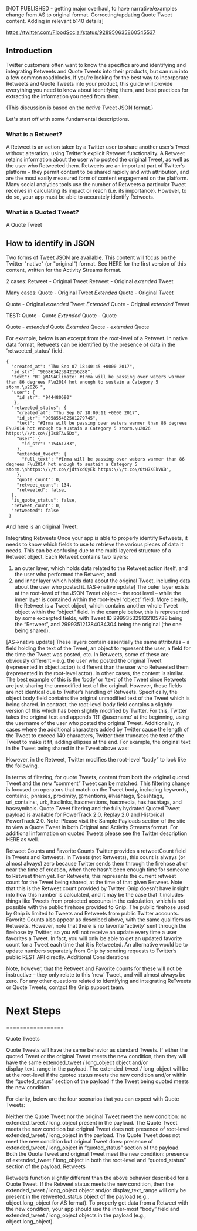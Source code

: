 
[NOT PUBLISHED - getting major overhaul, to have narrative/examples change from AS to original format. Correcting/updating Quote Tweet content. Adding in relevant b140 details]

https://twitter.com/FloodSocial/status/928950635860545537


## Introduction

Twitter customers often want to know the specifics around identifying and integrating Retweets and Quote Tweets into their products, but can run into a few common roadblocks. If you’re looking for the best way to incorporate Retweets and Quote Tweets into your product, this guide will provide everything you need to know about identifying them, and best practices for extracting the information you need from them.

{This discussion is based on the *native* Tweet JSON format.}

Let's start off with some fundamental descriptions.

### What is a Retweet?

A Retweet is an action taken by a Twitter user to share another user’s Tweet without alteration, using Twitter’s explicit Retweet functionality. A Retweet retains information about the user who posted the original Tweet, as well as the user who Retweeted them. Retweets are an important part of Twitter’s platform – they permit content to be shared rapidly and with attribution, and are the most easily measured form of content engagement on the platform. Many social analytics tools use the number of Retweets a particular Tweet receives in calculating its impact or reach (i.e. its importance). However, to do so, your app must be able to accurately identify Retweets.


### What is a Quoted Tweet?

A Quote Tweet 








## How to identify in JSON
Two forms of Tweet JSON are available. This content will focus on the Twitter "native" (or "original") format. See HERE for the first version of this content, written for the Activity Streams format.

2 cases:
Retweet - Original Tweet 
Retweet - Original *extended* Tweet

Many cases: 
Quote - Original Tweet
*Extended* Quote - Original Tweet

Quote - Original *extended* Tweet
*Extended* Quote - Original *extended* Tweet

TEST:
Quote - Quote 
*Extended* Quote - Quote 

Quote - *extended* Quote 
*Extended* Quote - *extended* Quote



For example, below is an excerpt from the root-level of a Retweet. In native data format, Retweets can be identified by the presence of data in the ‘retweeted_status’ field.


```
{
  "created_at": "Thu Sep 07 18:40:45 +0000 2017",
  "id_str": "905863423942156288",
  "text": "RT @NASAClimate: #Irma will be passing over waters warmer than 86 degrees F\u2014 hot enough to sustain a Category 5 storm.\u2026 ",
  "user": {
    "id_str": "944480690"
   },
  "retweeted_status": {
    "created_at": "Thu Sep 07 18:09:11 +0000 2017",
    "id_str": "905855482501279745",
    "text": "#Irma will be passing over waters warmer than 86 degrees F\u2014 hot enough to sustain a Category 5 storm.\u2026 https:\/\/t.co\/jIs8TAv5Dx",
    "user": {
      "id_str": "15461733",
    },
    "extended_tweet": {
      "full_text": "#Irma will be passing over waters warmer than 86 degrees F\u2014 hot enough to sustain a Category 5 storm.\nhttps:\/\/t.co\/jdtYxdQyEk https:\/\/t.co\/OtH7XEkVKB",
    },
    "quote_count": 0,
    "retweet_count": 134,
    "retweeted": false,
  },
  "is_quote_status": false,
  "retweet_count": 0,
  "retweeted": false
 }
```

And here is an original Tweet:
 
 
Integrating Retweets
Once your app is able to properly identify Retweets, it needs to know which fields to use to retrieve the various pieces of data it needs. This can be confusing due to the multi-layered structure of a Retweet object.
Each Retweet contains two layers:
1) an outer layer, which holds data related to the Retweet action itself, and the user who performed the Retweet, and
2) and inner layer which holds data about the original Tweet, including data about the user who posted it.
[AS->native update]
The outer layer exists at the root-level of the JSON Tweet object – the root level – while the inner layer is contained within the root-level “object” field. More clearly, the Retweet is a Tweet object, which contains another whole Tweet object within the “object” field.
In the example below, this is represented by some excerpted fields, with Tweet ID 299935329132105728 being the “Retweet”, and 299935121384034304 being the original (the one being shared).
 
 
[AS->native update]
These layers contain essentially the same attributes – a field holding the text of the Tweet, an object to represent the user, a field for the time the Tweet was posted, etc. In Retweets, some of these are obviously different – e.g. the user who posted the original Tweet (represented in object.actor) is different than the user who Retweeted them (represented in the root-level actor).
In other cases, the content is similar. The best example of this is the ‘body’ or ‘text’ of the Tweet since Retweets are just sharing the unmodified text of the original. However, these fields are not identical due to Twitter’s handling of Retweets.
Specifically, the object.body field contains the original unmodified text of the Tweet which is being shared. In contrast, the root-level body field contains a slightly version of this which has been slightly modified by Twitter. For this, Twitter takes the original text and appends ‘RT @username’ at the beginning, using the username of the user who posted the original Tweet.
Additionally, in cases where the additional characters added by Twitter cause the length of the Tweet to exceed 140 characters, Twitter then truncates the text of the Tweet to make it fit, adding ellipses at the end. For example, the original text in the Tweet being shared in the Tweet above was:
 
However, in the Retweet, Twitter modifies the root-level “body” to look like the following.
 

In terms of filtering, for quote Tweets, content from both the original quoted Tweet and the new “comment” Tweet can be matched. This filtering change is focused on operators that match on the Tweet body, including keywords, contains:, phrases, proximity, @mentions, #hashtags, $cashtags, url_contains:, url:, has:links, has:mentions, has:media, has:hashtags, and has:symbols.
Quote Tweet filtering and the fully hydrated Quoted Tweet payload is available for PowerTrack 2.0, Replay 2.0 and Historical PowerTrack 2.0.
Note: Please visit the Sample Payloads section of the site to view a Quote Tweet in both Original and Activity Streams format.
For additional information on quoted Tweets please see the Twitter description HERE as well.
 
Retweet Counts and Favorite Counts
Twitter provides a retweetCount field in Tweets and Retweets. In Tweets (not Retweets), this count is always (or almost always) zero because Twitter sends them through the firehose at or near the time of creation, when there hasn’t been enough time for someone to Retweet them yet.
For Retweets, this represents the current retweet count for the Tweet being shared, at the time of that given Retweet. Note that this is the Retweet count provided by Twitter. Gnip doesn’t have insight into how this number is calculated, and it may be the case that it includes things like Tweets from protected accounts in the calculation, which is not possible with the public firehose provided to Gnip. The public firehose used by Gnip is limited to Tweets and Retweets from public Twitter accounts.
Favorite Counts also appear as described above, with the same qualifiers as Retweets. However, note that there is no favorite ‘activity’ sent through the firehose by Twitter, so you will not receive an update every time a user favorites a Tweet. In fact, you will only be able to get an updated favorite count for a Tweet each time that it is Retweeted. An alternative would be to update numbers separately from Gnip by sending requests to Twitter’s public REST API directly.
Additional Considerations
 
Note, however, that the Retweet and Favorite counts for these will not be instructive – they only relate to this ‘new’ Tweet, and will almost always be zero.
For any other questions related to identifying and integrating ReTweets or Quote Tweets, contact the Gnip support team.
 
# Next Steps



=================


Quote Tweets

Quote Tweets will have the same behavior as standard Tweets. If either the quoted Tweet or the original Tweet meets the new condition, then they will have the same extended_tweet / long_object object and/or display_text_range in the payload. The extended_tweet / long_object will be at the root-level if the quoted status meets the new condition and/or within the “quoted_status” section of the payload if the Tweet being quoted meets the new condition.

For clarity, below are the four scenarios that you can expect with Quote Tweets:

Neither the Quote Tweet nor the original Tweet meet the new condition: no extended_tweet / long_object present in the payload.
The Quote Tweet meets the new condition but original Tweet does not: presence of root-level extended_tweet / long_object in the payload.
The Quote Tweet does not meet the new condition but original Tweet does: presence of extended_tweet / long_object in “quoted_status” section of the payload.
Both the Quote Tweet and original Tweet meet the new condition: presence of extended_tweet / long_object in both the root-level and “quoted_status” section of the payload.
Retweets

Retweets function slightly different than the above behavior described for a Quote Tweet. If the Retweet status meets the new condition, then the extended_tweet / long_object object and/or display_text_range will only be present in the retweeted_status object of the payload (e.g., object.long_object for AS format). To properly get data from a Retweet with the new condition, your app should use the inner-most “body” field and extended_tweet / long_object objects in the payload (e.g., object.long_object).
